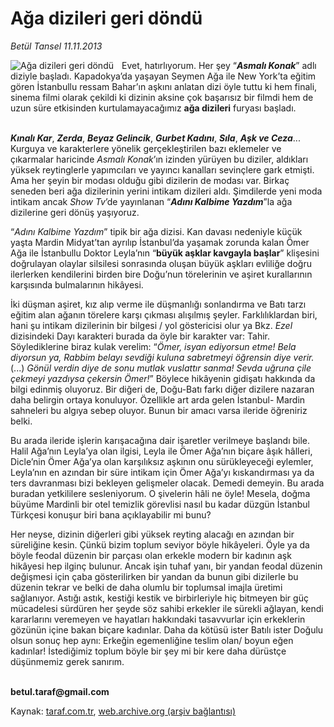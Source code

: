 # Ağa dizileri geri döndü

*Betül Tansel 11.11.2013*

<div class="yazi"><img align="left" alt="Ağa dizileri geri döndü" border="0" src="http://www.taraf.com.tr/fotoraflar/makaleler/aga-dizileri-geri-dondu_9681_orijinal.jpg" style="border-right-width:10px; border-color:#FFFFFF"/><p>Evet, hatırlıyorum. Her şey “<b><i>Asmalı Konak</i></b>” adlı diziyle başladı. Kapadokya’da yaşayan Seymen Ağa ile New York’ta eğitim gören İstanbullu ressam Bahar’ın aşkını anlatan dizi öyle tuttu ki hem finali, sinema filmi olarak çekildi  ki dizinin aksine çok başarısız bir filmdi  hem de uzun süre etkisinden kurtulamayacağımız <b>ağa dizileri</b> furyası başladı.</p>
<p><b><i><br/>Kınalı Kar</i></b>, <b><i>Zerda</i></b>, <b><i>Beyaz Gelincik</i></b>, <b><i>Gurbet Kadını</i></b>, <b><i>Sıla</i></b>, <b><i>Aşk ve Ceza</i></b>... Kurguya ve karakterlere yönelik gerçekleştirilen bazı eklemeler ve çıkarmalar haricinde <i>Asmalı Konak</i>’ın izinden yürüyen bu diziler, aldıkları yüksek reytinglerle yapımcıları ve yayıncı kanalları sevinçlere gark etmişti. Ama her şeyin bir modası olduğu gibi dizilerin de modası var. Birkaç seneden beri ağa dizilerinin yerini intikam dizileri aldı. Şimdilerde yeni moda intikam ancak <i>Show Tv</i>’de yayınlanan “<b><i>Adını Kalbime Yazdım</i></b>”la ağa dizilerine geri dönüş yaşıyoruz.</p>
<p>“<i>Adını Kalbime Yazdım</i>” tipik bir ağa dizisi. Kan davası nedeniyle küçük yaşta Mardin Midyat’tan ayrılıp İstanbul’da yaşamak zorunda kalan Ömer Ağa ile İstanbullu Doktor Leyla’nın “<b>büyük aşklar kavgayla başlar</b>” klişesini doğrulayan olaylar silsilesi sonrasında oluşan büyük aşkları evliliğe doğru ilerlerken kendilerini birden bire Doğu’nun törelerinin ve aşiret kurallarının karşısında bulmalarının hikâyesi.</p>
<p>İki düşman aşiret, kız alıp verme ile düşmanlığı sonlandırma ve Batı tarzı eğitim alan ağanın törelere karşı çıkması alışılmış şeyler. Farklılıklardan biri, hani şu intikam dizilerinin bir bilgesi / yol göstericisi olur ya  Bkz. <i>Ezel</i> dizisindeki Dayı karakteri  burada da öyle bir karakter var: Tahir. Söylediklerine biraz kulak verelim: “<i>Ömer, isyan ediyorsun etme! Bela diyorsun ya, Rabbim belayı sevdiği kuluna sabretmeyi öğrensin diye verir. </i>(...) <i>Gönül verdin diye de sonu mutlak vuslattır sanma! Sevda uğruna çile çekmeyi yazdıysa çekersin Ömer!</i>” Böylece hikâyenin gidişatı hakkında da bilgi edinmiş oluyoruz. Bir diğeri de, Doğu-Batı farkı diğer dizilere nazaran daha belirgin ortaya konuluyor. Özellikle art arda gelen İstanbul- Mardin sahneleri bu algıya sebep oluyor. Bunun bir amacı varsa ileride öğreniriz belki.</p>
<p>Bu arada ileride işlerin karışacağına dair işaretler verilmeye başlandı bile. Halil Ağa’nın Leyla’ya olan ilgisi, Leyla ile Ömer Ağa’nın biçare âşık hâlleri, Dicle’nin Ömer Ağa’ya olan karşılıksız aşkının onu sürükleyeceği eylemler, Leyla’nın  en azından bir süre  intikam için Ömer Ağa’yı kıskandırması ya da ters davranması bizi bekleyen gelişmeler olacak. Demedi demeyin. Bu arada buradan yetkililere sesleniyorum. O şivelerin hâli ne öyle! Mesela, doğma büyüme Mardinli bir otel temizlik görevlisi nasıl bu kadar düzgün İstanbul Türkçesi konuşur biri bana açıklayabilir mi bunu?</p>
<p>Her neyse, dizinin diğerleri gibi yüksek reyting alacağı  en azından bir süreliğine  kesin. Çünkü bizim toplum seviyor böyle hikâyeleri. Öyle ya da böyle feodal düzenin bir parçası olan erkekle modern bir kadının aşk hikâyesi hep ilginç bulunur. Ancak işin tuhaf yanı, bir yandan feodal düzenin değişmesi için çaba gösterilirken bir yandan da bunun gibi dizilerle bu düzenin tekrar ve belki de daha olumlu bir toplumsal imajla üretimi sağlanıyor. Astığı astık, kestiği kestik ve birbirleriyle hiç bitmeyen bir güç mücadelesi sürdüren her şeyde söz sahibi erkekler ile sürekli ağlayan, kendi kararlarını veremeyen ve hayatları hakkındaki tasavvurlar için erkeklerin gözünün içine bakan biçare kadınlar. Daha da kötüsü ister Batılı ister Doğulu olsun sonuç hep aynı: Erkeğin egemenliğine teslim olan/ boyun eğen kadınlar! İstediğimiz toplum böyle bir şey mi bir kere daha dürüstçe düşünmemiz gerek sanırım.</p><b>
<p><br/>betul.taraf@gmail.com</p>
</b>
</div>

Kaynak: [taraf.com.tr](http://www.taraf.com.tr:80/betul-tansel/makale-aga-dizileri-geri-dondu.htm), [web.archive.org (arşiv bağlantısı)](http://web.archive.org/web/20131113162205/http://www.taraf.com.tr:80/betul-tansel/makale-aga-dizileri-geri-dondu.htm)
